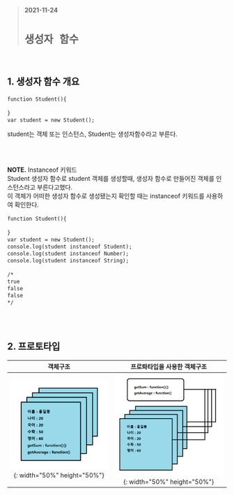 > __2021-11-24__ <br/>
> # __`생성자 함수`__
<br>

## 1. 생성자 함수 개요
```
function Student(){

}
var student = new Student();
```
student는 객체 또는 인스턴스,
Student는 생성자함수라고 부른다.

<br><br>

 __NOTE.__
Instanceof 키워드<br>
Student 생성자 함수로 student 객체를 생성할때, 생성자 함수로 만들어진 객체를 인스턴스라고 부른다고했다.<br>
이 객체가 어떠한 생성자 함수로 생성됐는지 확인할 때는 instanceof 키워드를 사용하여 확인한다.<br>
```
function Student(){

}
var student = new Student();
console.log(student instanceof Student);
console.log(student instanceof Number);
console.log(student instanceof String);

/*
true
false
false
*/
```

<br><br>

## 2. 프로토타입

| 객체구조 | 프로톼타입을 사용한 객체구조 |
|:-------:|:--------------------------:|
|![ex_screenshot](1.png){: width="50%" height="50%"}|![ex_screenshot](2.png){: width="50%" height="50%"}|
